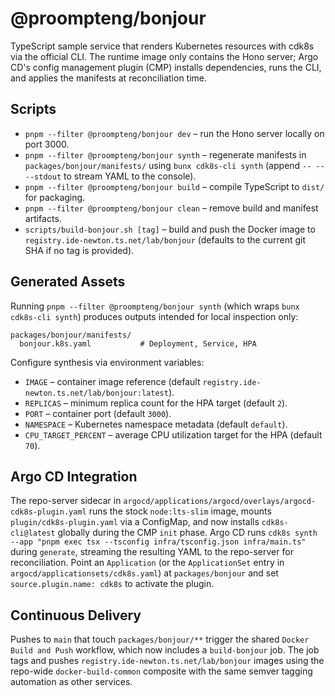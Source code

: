 # @proompteng/bonjour

TypeScript sample service that renders Kubernetes resources with cdk8s via the official CLI. The runtime image only contains the Hono server; Argo CD's config management plugin (CMP) installs dependencies, runs the CLI, and applies the manifests at reconciliation time.

## Scripts

- `pnpm --filter @proompteng/bonjour dev` – run the Hono server locally on port 3000.
- `pnpm --filter @proompteng/bonjour synth` – regenerate manifests in `packages/bonjour/manifests/` using `bunx cdk8s-cli synth` (append `-- -- --stdout` to stream YAML to the console).
- `pnpm --filter @proompteng/bonjour build` – compile TypeScript to `dist/` for packaging.
- `pnpm --filter @proompteng/bonjour clean` – remove build and manifest artifacts.
- `scripts/build-bonjour.sh [tag]` – build and push the Docker image to `registry.ide-newton.ts.net/lab/bonjour` (defaults to the current git SHA if no tag is provided).

## Generated Assets

Running `pnpm --filter @proompteng/bonjour synth` (which wraps `bunx cdk8s-cli synth`) produces outputs intended for local inspection only:

```
packages/bonjour/manifests/
  bonjour.k8s.yaml           # Deployment, Service, HPA
```

Configure synthesis via environment variables:

- `IMAGE` – container image reference (default `registry.ide-newton.ts.net/lab/bonjour:latest`).
- `REPLICAS` – minimum replica count for the HPA target (default `2`).
- `PORT` – container port (default `3000`).
- `NAMESPACE` – Kubernetes namespace metadata (default `default`).
- `CPU_TARGET_PERCENT` – average CPU utilization target for the HPA (default `70`).

## Argo CD Integration

The repo-server sidecar in `argocd/applications/argocd/overlays/argocd-cdk8s-plugin.yaml` runs the stock `node:lts-slim` image, mounts `plugin/cdk8s-plugin.yaml` via a ConfigMap, and now installs `cdk8s-cli@latest` globally during the CMP `init` phase. Argo CD runs `cdk8s synth --app "pnpm exec tsx --tsconfig infra/tsconfig.json infra/main.ts"` during `generate`, streaming the resulting YAML to the repo-server for reconciliation. Point an `Application` (or the `ApplicationSet` entry in `argocd/applicationsets/cdk8s.yaml`) at `packages/bonjour` and set `source.plugin.name: cdk8s` to activate the plugin.

## Continuous Delivery

Pushes to `main` that touch `packages/bonjour/**` trigger the shared `Docker Build and Push` workflow, which now includes a `build-bonjour` job. The job tags and pushes `registry.ide-newton.ts.net/lab/bonjour` images using the repo-wide `docker-build-common` composite with the same semver tagging automation as other services.
